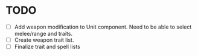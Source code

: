 # TODO

- [ ] Add weapon modification to Unit component. Need to be able to select melee/range and traits.
- [ ] Create weapon trait list.
- [ ] Finalize trait and spell lists
